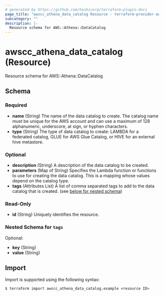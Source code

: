 ```yaml
---
# generated by https://github.com/hashicorp/terraform-plugin-docs
page_title: "awscc_athena_data_catalog Resource - terraform-provider-awscc"
subcategory: ""
description: |-
  Resource schema for AWS::Athena::DataCatalog
---
```


# awscc_athena_data_catalog (Resource)

Resource schema for AWS::Athena::DataCatalog



<!-- schema generated by tfplugindocs -->
## Schema

### Required

- **name** (String) The name of the data catalog to create. The catalog name must be unique for the AWS account and can use a maximum of 128 alphanumeric, underscore, at sign, or hyphen characters.
- **type** (String) The type of data catalog to create: LAMBDA for a federated catalog, GLUE for AWS Glue Catalog, or HIVE for an external hive metastore.

### Optional

- **description** (String) A description of the data catalog to be created.
- **parameters** (Map of String) Specifies the Lambda function or functions to use for creating the data catalog. This is a mapping whose values depend on the catalog type.
- **tags** (Attributes List) A list of comma separated tags to add to the data catalog that is created. (see [below for nested schema](#nestedatt--tags))

### Read-Only

- **id** (String) Uniquely identifies the resource.

<a id="nestedatt--tags"></a>
### Nested Schema for `tags`

Optional:

- **key** (String)
- **value** (String)

## Import

Import is supported using the following syntax:

```shell
$ terraform import awscc_athena_data_catalog.example <resource ID>
```
